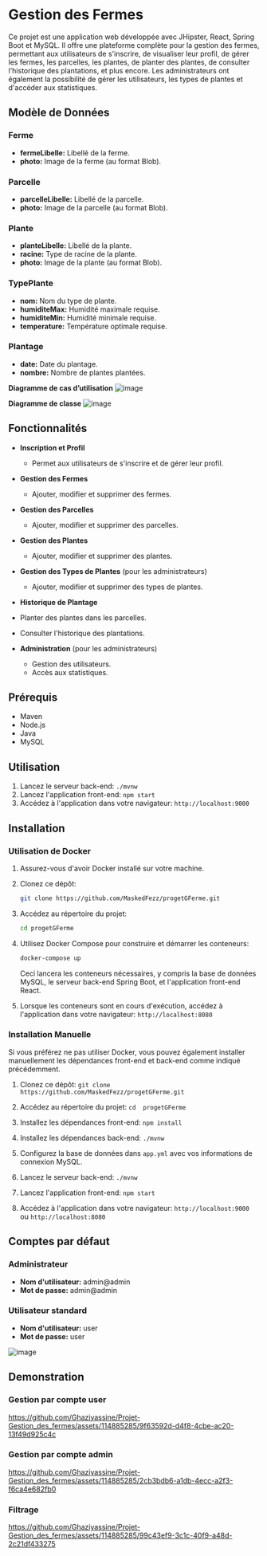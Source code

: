 # Gestion des Fermes

Ce projet est une application web développée avec JHipster, React, Spring Boot et MySQL. Il offre une plateforme complète pour la gestion des fermes, permettant aux utilisateurs de s'inscrire, de visualiser leur profil, de gérer les fermes, les parcelles, les plantes, de planter des plantes, de consulter l'historique des plantations, et plus encore. Les administrateurs ont également la possibilité de gérer les utilisateurs, les types de plantes et d'accéder aux statistiques.

## Modèle de Données

### Ferme

- **fermeLibelle:** Libellé de la ferme.
- **photo:** Image de la ferme (au format Blob).

### Parcelle

- **parcelleLibelle:** Libellé de la parcelle.
- **photo:** Image de la parcelle (au format Blob).

### Plante

- **planteLibelle:** Libellé de la plante.
- **racine:** Type de racine de la plante.
- **photo:** Image de la plante (au format Blob).

### TypePlante

- **nom:** Nom du type de plante.
- **humiditeMax:** Humidité maximale requise.
- **humiditeMin:** Humidité minimale requise.
- **temperature:** Température optimale requise.

### Plantage

- **date:** Date du plantage.
- **nombre:** Nombre de plantes plantées.




**Diagramme de cas d’utilisation**
![image](https://github.com/Ghaziyassine/Projet-Gestion_des_fermes/assets/114885285/8278821c-5cb4-4932-8adc-35767ec71d76)

**Diagramme de classe**
![image](https://github.com/Ghaziyassine/Projet-Gestion_des_fermes/assets/114885285/a0c190db-7ede-45e0-8988-fc23e1e5e70f)






## Fonctionnalités

- **Inscription et Profil**
  - Permet aux utilisateurs de s'inscrire et de gérer leur profil.

- **Gestion des Fermes**
  - Ajouter, modifier et supprimer des fermes.

- **Gestion des Parcelles**
  - Ajouter, modifier et supprimer des parcelles.

- **Gestion des Plantes**
  - Ajouter, modifier et supprimer des plantes.

- **Gestion des Types de Plantes** (pour les administrateurs)
  - Ajouter, modifier et supprimer des types de plantes.

- **Historique de Plantage**
 - Planter des plantes dans les parcelles.
  - Consulter l'historique des plantations.

- **Administration** (pour les administrateurs)
  - Gestion des utilisateurs.
  - Accès aux statistiques.

## Prérequis
- Maven
- Node.js
- Java
- MySQL


## Utilisation

1. Lancez le serveur back-end: `./mvnw`
2. Lancez l'application front-end: `npm start`
3. Accédez à l'application dans votre navigateur: `http://localhost:9000`

## Installation

### Utilisation de Docker

1. Assurez-vous d'avoir Docker installé sur votre machine.

2. Clonez ce dépôt: 

    ```bash
    git clone https://github.com/MaskedFezz/progetGFerme.git
    ```

4. Accédez au répertoire du projet: 

     ```bash
    cd progetGFerme
    ```

5. Utilisez Docker Compose pour construire et démarrer les conteneurs:

    ```bash
    docker-compose up
    ```

    Ceci lancera les conteneurs nécessaires, y compris la base de données MySQL, le serveur back-end Spring Boot, et l'application front-end React.

6. Lorsque les conteneurs sont en cours d'exécution, accédez à l'application dans votre navigateur: `http://localhost:8080`

### Installation Manuelle

Si vous préférez ne pas utiliser Docker, vous pouvez également installer manuellement les dépendances front-end et back-end comme indiqué précédemment.

1. Clonez ce dépôt: `git clone https://github.com/MaskedFezz/progetGFerme.git`

2. Accédez au répertoire du projet: `cd  progetGFerme`

3. Installez les dépendances front-end: `npm install`

4. Installez les dépendances back-end: `./mvnw`

5. Configurez la base de données dans `app.yml`  avec vos informations de connexion MySQL.

6. Lancez le serveur back-end: `./mvnw`

7. Lancez l'application front-end: `npm start`

8. Accédez à l'application dans votre navigateur: `http://localhost:9000` ou  `http://localhost:8080` 



## Comptes par défaut

### Administrateur
- **Nom d'utilisateur:** admin@admin
- **Mot de passe:** admin@admin

### Utilisateur standard
- **Nom d'utilisateur:** user
- **Mot de passe:** user
  
![image](https://github.com/Ghaziyassine/Projet-Gestion_des_fermes/assets/114885285/0f745263-7124-474d-8e94-c0df7e5ff7bb)


## Demonstration

### Gestion par compte user



https://github.com/Ghaziyassine/Projet-Gestion_des_fermes/assets/114885285/9f63592d-d4f8-4cbe-ac20-13f49d925c4c


### Gestion par compte admin


https://github.com/Ghaziyassine/Projet-Gestion_des_fermes/assets/114885285/2cb3bdb6-a1db-4ecc-a2f3-f6ca4e682fb0

### Filtrage



https://github.com/Ghaziyassine/Projet-Gestion_des_fermes/assets/114885285/99c43ef9-3c1c-40f9-a48d-2c21df433275



